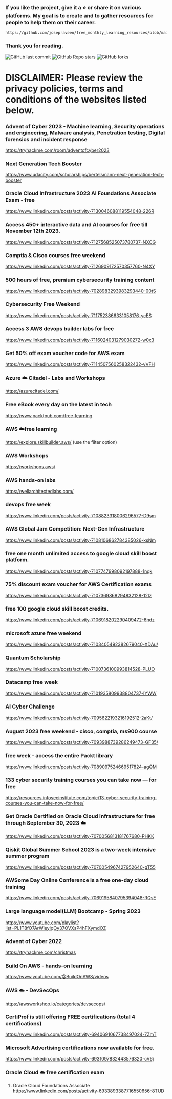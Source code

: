 
### If you like the project, give it a ⭐ or share it on various platforms. My goal is to create and to gather resources for people to help them on their career.

```
https://github.com/josepraveen/free_monthly_learning_resources/blob/main/resources/readme.md
```
### Thank you for reading.

![GitHub last commit](https://img.shields.io/github/last-commit/josepraveen/free_monthly_learning_resources) ![GitHub Repo stars](https://img.shields.io/github/stars/josepraveen/free_monthly_learning_resources?style=social) ![GitHub forks](https://img.shields.io/github/forks/josepraveen/free_monthly_learning_resources?style=social)


# DISCLAIMER: Please review the privacy policies, terms and conditions of the websites listed below.

### Advent of Cyber 2023 - Machine learning, Security operations and engineering, Malware analysis, Penetration testing, Digital forensics and incident response
https://tryhackme.com/room/adventofcyber2023

### Next Generation Tech Booster 
https://www.udacity.com/scholarships/bertelsmann-next-generation-tech-booster

### Oracle Cloud Infrastructure 2023 AI Foundations Associate Exam - free
https://www.linkedin.com/posts/activity-7130046088119554048-226R

### Access 450+ interactive data and AI courses for free till November 12th 2023.
https://www.linkedin.com/posts/activity-7127568525073780737-NXCG

### Comptia & Cisco courses free weekend
https://www.linkedin.com/posts/activity-7126909172570357760-N4XY

### 500 hours of free, premium cybersecurity training content
https://www.linkedin.com/posts/activity-7028983293983293440-00tS

### Cybersecurity Free Weekend 
https://www.linkedin.com/posts/activity-7117523866331058176-ycES

### Access 3 AWS devops builder labs for free
https://www.linkedin.com/posts/activity-7116024031279030272-w0x3

### Get 50% off exam voucher code for AWS exam
https://www.linkedin.com/posts/activity-7114507560258322432-vVFH

### Azure :cloud: Citadel - Labs and Workshops
https://azurecitadel.com/
 
### Free eBook every day on the latest in tech 
https://www.packtpub.com/free-learning

### AWS :cloud:free learning
https://explore.skillbuilder.aws/ (use the filter option)

### AWS Workshops
https://workshops.aws/

### AWS hands-on labs
https://wellarchitectedlabs.com/

### devops free week
https://www.linkedin.com/posts/activity-7108823318006296577-D9sm

### AWS Global Jam Competition: Next-Gen Infrastructure
https://www.linkedin.com/posts/activity-7108106862784385026-ksNm

### free one month unlimited access to google cloud skill boost platform.
https://www.linkedin.com/posts/activity-7107747998092197888-1nqk

### 75% discount exam voucher for AWS Certification exams
https://www.linkedin.com/posts/activity-7107369868294832128-12Iz

### free 100 google cloud skill boost credits.
https://www.linkedin.com/posts/activity-7106918202290409472-6hdz

### microsoft azure free weekend
https://www.linkedin.com/posts/activity-7103405492382679040-XDAu/

### Quantum Scholarship
https://www.linkedin.com/posts/activity-7100736100993814528-PLUO

### Datacamp free week
https://www.linkedin.com/posts/activity-7101935809938804737-lYWW

### AI Cyber Challenge
https://www.linkedin.com/posts/activity-7095622193216192512-2aKt/

### August 2023 free weekend - cisco, comptia, ms900 course
https://www.linkedin.com/posts/activity-7093988739286249473-GF35/

### free week - access the entire Packt library
https://www.linkedin.com/posts/activity-7089097524669517824-agQM 

### 133 cyber security training courses you can take now — for free
https://resources.infosecinstitute.com/topic/13-cyber-security-training-courses-you-can-take-now-for-free/

### Get Oracle Certified on Oracle Cloud Infrastructure for free through September 30, 2023 :cloud:
https://www.linkedin.com/posts/activity-7070056813181767680-PHKK

### Qiskit Global Summer School 2023 is a two-week intensive summer program
https://www.linkedin.com/posts/activity-7070054967427952640-gT55

### AWSome Day Online Conference is a free one-day cloud training
https://www.linkedin.com/posts/activity-7069195840795394048-RQsE

### Large language model(LLM) Bootcamp - Spring 2023
https://www.youtube.com/playlist?list=PL1T8fO7ArWleyIqOy37OVXsP4hFXymdOZ

### Advent of Cyber 2022
https://tryhackme.com/christmas

### Build On AWS - hands-on learning
https://www.youtube.com/@BuildOnAWS/videos

### AWS :cloud: - DevSecOps 
https://awsworkshop.io/categories/devsecops/

### CertiProf is still offering FREE certifications (total 4 certifications)
https://www.linkedin.com/posts/activity-6940691067738497024-7ZmT

### Microsoft Advertising certifications now available for free. 
https://www.linkedin.com/posts/activity-6931097832443576320-cV6j

### Oracle Cloud :cloud: free certification exam 
1) Oracle Cloud Foundations Associate 
https://www.linkedin.com/posts/activity-6933893387716550656-8TUD

  
